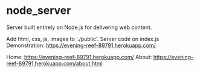 # node_server
Server built entirely on Node.js for delivering web content. 

Add html, css, js, images to './public'. 
Server code on index.js 
<br>
Demonstration: https://evening-reef-89791.herokuapp.com/

Home: https://evening-reef-89791.herokuapp.com/
About: https://evening-reef-89791.herokuapp.com/about.html


